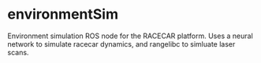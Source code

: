 # environmentSim
Environment simulation ROS node for the RACECAR platform. Uses a neural network to simulate racecar dynamics, and rangelibc to simluate laser scans.
